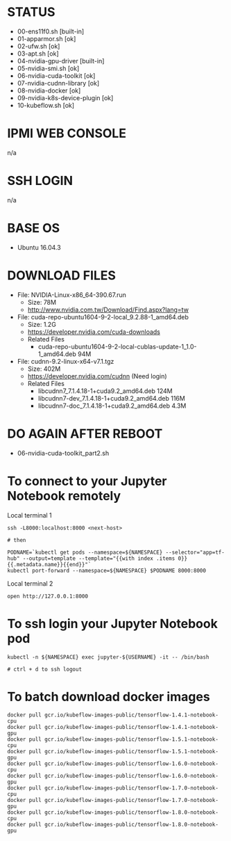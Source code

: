 # STATUS

* 00-ens11f0.sh [built-in]
* 01-apparmor.sh [ok]
* 02-ufw.sh [ok]
* 03-apt.sh [ok]
* 04-nvidia-gpu-driver [built-in]
* 05-nvidia-smi.sh [ok]
* 06-nvidia-cuda-toolkit [ok]
* 07-nvidia-cudnn-library [ok]
* 08-nvidia-docker [ok]
* 09-nvidia-k8s-device-plugin [ok]
* 10-kubeflow.sh [ok]

# IPMI WEB CONSOLE

n/a

# SSH LOGIN

n/a

# BASE OS

* Ubuntu 16.04.3

# DOWNLOAD FILES

* File: NVIDIA-Linux-x86_64-390.67.run
  * Size: 78M
  * http://www.nvidia.com.tw/Download/Find.aspx?lang=tw
* File: cuda-repo-ubuntu1604-9-2-local_9.2.88-1_amd64.deb
  * Size: 1.2G 
  * https://developer.nvidia.com/cuda-downloads
  * Related Files
      * cuda-repo-ubuntu1604-9-2-local-cublas-update-1_1.0-1_amd64.deb 94M
* File: cudnn-9.2-linux-x64-v7.1.tgz
  * Size: 402M
  * https://developer.nvidia.com/cudnn (Need login)
  * Related Files
      * libcudnn7_7.1.4.18-1+cuda9.2_amd64.deb 124M
      * libcudnn7-dev_7.1.4.18-1+cuda9.2_amd64.deb 116M
      * libcudnn7-doc_7.1.4.18-1+cuda9.2_amd64.deb 4.3M

# DO AGAIN AFTER REBOOT

* 06-nvidia-cuda-toolkit_part2.sh

# To connect to your Jupyter Notebook remotely

Local terminal 1

```
ssh -L8000:localhost:8000 <next-host>

# then

PODNAME=`kubectl get pods --namespace=${NAMESPACE} --selector="app=tf-hub" --output=template --template="{{with index .items 0}}{{.metadata.name}}{{end}}"`
kubectl port-forward --namespace=${NAMESPACE} $PODNAME 8000:8000
```

Local terminal 2

```
open http://127.0.0.1:8000
```

# To ssh login your Jupyter Notebook pod

```
kubectl -n ${NAMESPACE} exec jupyter-${USERNAME} -it -- /bin/bash

# ctrl + d to ssh logout
```

# To batch download docker images

```
docker pull gcr.io/kubeflow-images-public/tensorflow-1.4.1-notebook-cpu
docker pull gcr.io/kubeflow-images-public/tensorflow-1.4.1-notebook-gpu
docker pull gcr.io/kubeflow-images-public/tensorflow-1.5.1-notebook-cpu
docker pull gcr.io/kubeflow-images-public/tensorflow-1.5.1-notebook-gpu
docker pull gcr.io/kubeflow-images-public/tensorflow-1.6.0-notebook-cpu
docker pull gcr.io/kubeflow-images-public/tensorflow-1.6.0-notebook-gpu
docker pull gcr.io/kubeflow-images-public/tensorflow-1.7.0-notebook-cpu
docker pull gcr.io/kubeflow-images-public/tensorflow-1.7.0-notebook-gpu
docker pull gcr.io/kubeflow-images-public/tensorflow-1.8.0-notebook-cpu
docker pull gcr.io/kubeflow-images-public/tensorflow-1.8.0-notebook-gpu
```
